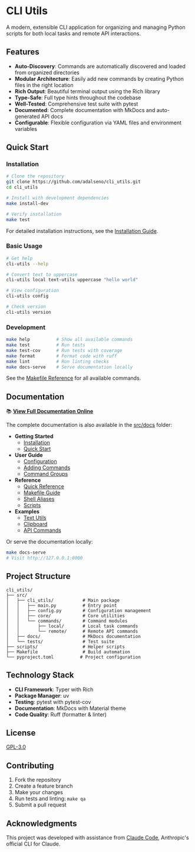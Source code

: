 # CLI Utils

A modern, extensible CLI application for organizing and managing Python scripts for both local tasks and remote API interactions.

## Features

- **Auto-Discovery**: Commands are automatically discovered and loaded from organized directories
- **Modular Architecture**: Easily add new commands by creating Python files in the right location
- **Rich Output**: Beautiful terminal output using the Rich library
- **Type-Safe**: Full type hints throughout the codebase
- **Well-Tested**: Comprehensive test suite with pytest
- **Documented**: Complete documentation with MkDocs and auto-generated API docs
- **Configurable**: Flexible configuration via YAML files and environment variables

## Quick Start

### Installation

```bash
# Clone the repository
git clone https://github.com/adalseno/cli_utils.git
cd cli_utils

# Install with development dependencies
make install-dev

# Verify installation
make test
```

For detailed installation instructions, see the [Installation Guide](src/docs/getting-started/installation.md).

### Basic Usage

```bash
# Get help
cli-utils --help

# Convert text to uppercase
cli-utils local text-utils uppercase "hello world"

# View configuration
cli-utils config

# Check version
cli-utils version
```

### Development

```bash
make help          # Show all available commands
make test          # Run tests
make test-cov      # Run tests with coverage
make format        # Format code with ruff
make lint          # Run linting checks
make docs-serve    # Serve documentation locally
```

See the [Makefile Reference](src/docs/reference/makefile.md) for all available commands.

## Documentation

📚 **[View Full Documentation Online](https://adalseno.github.io/cli_utils)**

The complete documentation is also available in the [src/docs](src/docs/) folder:

- **Getting Started**
  - [Installation](src/docs/getting-started/installation.md)
  - [Quick Start](src/docs/getting-started/quickstart.md)
- **User Guide**
  - [Configuration](src/docs/user-guide/configuration.md)
  - [Adding Commands](src/docs/user-guide/adding-commands.md)
  - [Command Groups](src/docs/user-guide/command-groups.md)
- **Reference**
  - [Quick Reference](src/docs/reference/quick-reference.md)
  - [Makefile Guide](src/docs/reference/makefile.md)
  - [Shell Aliases](src/docs/reference/shell-aliases.md)
  - [Scripts](src/docs/reference/scripts.md)
- **Examples**
  - [Text Utils](src/docs/examples/text-utils.md)
  - [Clipboard](src/docs/examples/clipboard.md)
  - [API Commands](src/docs/examples/api-commands.md)

Or serve the documentation locally:

```bash
make docs-serve
# Visit http://127.0.0.1:8000
```

## Project Structure

```
cli_utils/
├── src/
│   ├── cli_utils/           # Main package
│   │   ├── main.py          # Entry point
│   │   ├── config.py        # Configuration management
│   │   ├── core/            # Core utilities
│   │   └── commands/        # Command modules
│   │       ├── local/       # Local task commands
│   │       └── remote/      # Remote API commands
│   ├── docs/                # MkDocs documentation
│   └── tests/               # Test suite
├── scripts/                 # Helper scripts
├── Makefile                 # Build automation
└── pyproject.toml          # Project configuration
```

## Technology Stack

- **CLI Framework**: Typer with Rich
- **Package Manager**: uv
- **Testing**: pytest with pytest-cov
- **Documentation**: MkDocs with Material theme
- **Code Quality**: Ruff (formatter & linter)

## License

[GPL-3.0](LICENSE)

## Contributing

1. Fork the repository
2. Create a feature branch
3. Make your changes
4. Run tests and linting: `make qa`
5. Submit a pull request

## Acknowledgments

This project was developed with assistance from [Claude Code](https://claude.com/claude-code), Anthropic's official CLI for Claude.
